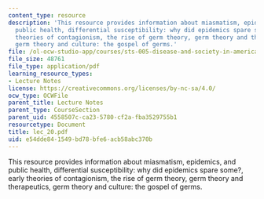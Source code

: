 ```yaml
---
content_type: resource
description: 'This resource provides information about miasmatism, epidemics, and
  public health, differential susceptibility: why did epidemics spare some?, early
  theories of contagionism, the rise of germ theory, germ theory and therapeutics,
  germ theory and culture: the gospel of germs.'
file: /ol-ocw-studio-app/courses/sts-005-disease-and-society-in-america-fall-2005/e54dde841549bd78bfe6acb58abc370b_lec_20.pdf
file_size: 48761
file_type: application/pdf
learning_resource_types:
- Lecture Notes
license: https://creativecommons.org/licenses/by-nc-sa/4.0/
ocw_type: OCWFile
parent_title: Lecture Notes
parent_type: CourseSection
parent_uid: 4558507c-ca23-5780-cf2a-fba3529755b1
resourcetype: Document
title: lec_20.pdf
uid: e54dde84-1549-bd78-bfe6-acb58abc370b
---
```

This resource provides information about miasmatism, epidemics, and public health, differential susceptibility: why did epidemics spare some?, early theories of contagionism, the rise of germ theory, germ theory and therapeutics, germ theory and culture: the gospel of germs.